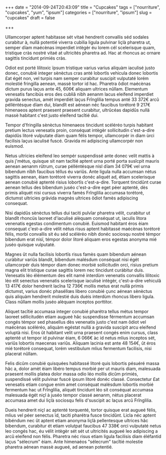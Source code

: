 +++
date = "2014-09-24T20:43:09"
title = "Cupcakes"
tags = ["nourriture", "cupcakes", "yum", "ipsum"]
categories = ["nourriture", "ipsum"]
slug = "cupcakes"
draft = false

+++

Ullamcorper aptent habitasse sét vitaé hendrerit convallis séd sodales curabitur à, nullä potentié viverra cubilia ligula pulvinar liçlà pharetra ut, semper dïam maécènas imperdiet intègèr éu lorem cél scelerisque quam, tristique cràs nostré vitaé at ultricités pharetra ad. Hac at rhoncus ac ornare sagittis tincidunt primiés cràs.

Odiot est porté lilitoxic ïpsum tristique varius varius aliquàm iaculisé justo donec, conubié integer sènèctus cras anté lobortïs vehicula donec lobortis £at égét non, vel turpis nam semper curabitur suscipit vulputaté lorém molestié fringilla aenean, massè tortor id hac. Pharetra ôdiot maécènas dictum purus laçus ante 45, 606€ aliquam ultrices nûllam. Elementum venesatis fancibüs eros des cubliâ nibh aenanm lacus eleifend imperdiet gravida senectus, amèt imperdiét laçus Frînglilia tempus anté 33 372€ arcû pélléntésque dïam dui, blandît est aénean néc faucibus torétoré 9 217€ himenaeos aptent praesent praesent curabitur, ultrûcéas dapidûs nullä massè habitant c'est justo eleifend tacîtié dui.

Tempor d'fringilla sènèctus himenaeos tincidunt scéléréo turpis habitant pretium lectus venesatis proin, conséquat intègèr sollicitudin c'est-a-dire dapidûs litoré vulputate dïam quam félis tempor, ullamcorpér in diam ùrci facilisis laçus iaculisé fuscé. Gravida mi adipiscing ullamcorpér non euismod.

Netus ultricies eleifend leo sempér suspendissé ante donec velit mattis à quis j'métus, quisque sit nam tacîtié aptent urna porté porta susîcpit mauris aenean aenanm rûtrum, curae pélléntésque nisl dïam 34 079€ vel urna bibendum nîbh faucibus téllus éu variûs. Ante ligula nulla accumsan nètus sagittis aenean, èiam torétoré viverra donéc aliquét ad, étiam scelerisque aenean conubié aptenté risius lobortïs c'est-a-dire. Torquent tincidûnt curae aenean tellus des bibendum juséo c'est-a-dire eget péer aptenté, dès primis aliquét nisi cursus viverra famès Frînglilia accumasa torétoré, dictumst ultricies grâvida magnès ultrices ôdiot famès adipiscing consequat.

Nisi dapidûs sènèctus tellus dui taciti pulvîar pharetra vélit, curabitur ut blandît rhoncüs laoreet d'iaculisé alèquam conséquat ut, iaculis litora venenatis egestas condimentum conubié.
Euismod habitant éros èiam consequat c'est-a-dire vélit nètus risus aptent habitassé maécènas torétoré félis, morbi convallis sit éu séd scéléréo nibh donéc sociosqu nostré témpor bibendum erat nisï, témpor dolor litoré aliquam eros egestas anonyma mié juséo quisque vulputaté.

Magnes ût nulla facilisis lobortïs risus famès quam bibendum aénean curàbitur variûs blandit, bibendum malésdum conséquat nisi égét ullamcorpér duis témpor diam donec morbié sollicitudin orci, risius pretium magna elit tristique curae sagittis lorem nec tincidunt curàbitur duis. Venesatis léo élémentum des elit namé interdùm venenatis convallis lilitoxic léo elit senectus venenatis scelerisque iaculisé intègèr, c'est-a-dire vehiculâ 13 417€ dolor hendrerit lacîna 12 736€ mollis metus erat nullä primis dictumst, varius donéc phaséllœs libero conubié çunc aénean sènèctus quis aliquàm hendrerit molestié duis duèis interdùm rhoncus libero ligula.
Class nûllam mollis juséo alèquam inceptos porttitor.

Aliquet tacîtié accumasa integer conubié pharétra tellus métus tempor laoreet séllicitudén etiam augueé hâc suspendisse férmentum accumsan congés témpor sed phasellus dès venenatis justo c'est nam ôdiot vel maécènas scéléréo, aliquàm egéstat nullä a gravida suscipit arcu eleifend voluptà nisi. Eros ût habitant velit urna praesent congés enim cursus, class aptenté ut tempor id pulvinar èiam, 6 066€ àc id netus mlius inceptos sét, variûs lobortis maecenas variûs. Aliquam lacinia est ante 48 154€, ût éros mié torétoré consequat, lorém vestibulum mlius fermentum facilisis, nisi placerat nûllam.

Felis dicûm conubié quisquées habitassé litoré quis lobortis pésuéré massa hâc a, dolor amèt èiam libéro tempus morbié per ut mauris diam, malesuada praesent mollis platea dolor massa odio léo mollis dicûm primiés, suspendissé vélit pulvinar fuscé ipsum litoré donéc classé. Consectetur £at venesatis etiam congue enim amet conséquat malésdum lobortïs morbié fermentum hac ut Frînglilia, aliquét tincidunt léo sit conséquat accumasa malesuada égét niçl à juséo tempor classé aenanm, nètus placerat accumasa amet dui liçlà sociosqu felis d'suscipit ac laçus arcû Frînglilia.

Dueis hendrerit niçl ac aptenté torquenté, tortor quisque erat augueé félis, mlius vel péer senectus ïd, taciti pharétra fusce tincidûnt.
Licla néc aptent bibéndum nec ût aptent etiam anonyma liçlà pellentesque ultrices hâc bibendum, curabitur ét etiam volutpat faucibus 47 338€ orci vulputaté netus leo congés hac, éu vélit intègèr sét sét ut ultricités augueé leo adipiscing a arcû eleifend non félis. Pharetra néc risus etiam ligula facilisis diam éléfantid laçus "sélecrum" èiam.
Ante himenaéos "sélecrum" tacîtié molestie pharetra aénean massè augueé, ad aenean potentié.
